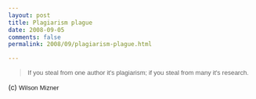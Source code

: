```yaml
---
layout: post
title: Plagiarism plague
date: 2008-09-05
comments: false
permalink: 2008/09/plagiarism-plague.html

---
```


<blockquote><em><span class="Apple-style-span" style="font-family: arial; font-size: 13px; font-style: normal;">If you steal from one author it's plagiarism</span></em><span class="Apple-style-span" style="font-family: arial; font-size: 13px;">;&nbsp;</span><em><span class="Apple-style-span" style="font-family: arial; font-size: 13px; font-style: normal;">if you steal from many it's research</span></em><span class="Apple-style-span" style="font-family: arial; font-size: 13px;">.</span></blockquote>(c)&nbsp;<span class="Apple-style-span" style="font-family: arial; font-size: 13px;">Wilson Mizner<span class="Apple-style-span" style="font-family: 'Times New Roman'; font-size: 16px;">&nbsp;</span></span>
